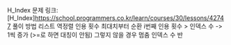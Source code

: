 H_Index
문제 링크: [H_Index]<https://school.programmers.co.kr/learn/courses/30/lessons/42747>
풀이 방법
리스트 역정렬
인용 횟수 최대치부터 순환 
i번째 인용 횟수 > 인덱스 수  -> 1씩 증가  (>=로 하면 대칭이 안됨)
그렇지 않을 경우 멈춤
인덱스 수 반
